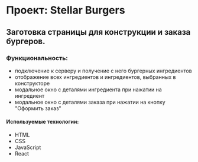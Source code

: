# Проект: Stellar Burgers


## Заготовка страницы для конструкции и заказа бургеров.

### Функциональность:
* подключение к серверу и получение с него бургерных ингредиентов
* отображение всех ингредиентов и ингредиентов, выбранных в конструкторе
* модальное окно с деталями ингредиента при нажатии на ингредиент
* модальное окно с деталями заказа при нажатии на кнопку "Оформить заказ"


#### Используемые технологии:
* HTML
* CSS
* JavaScript
* React

